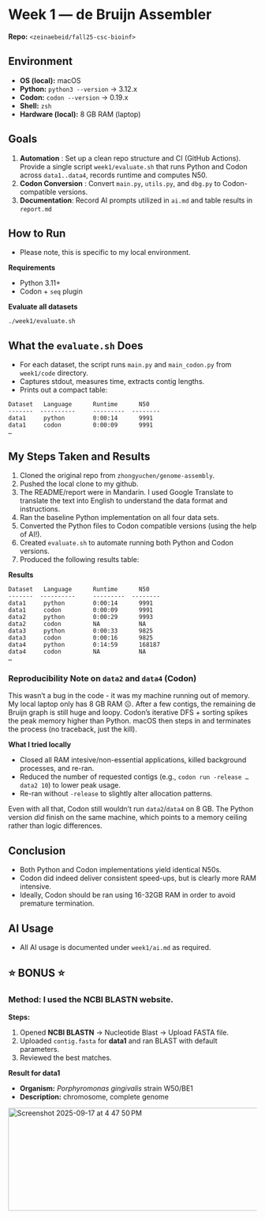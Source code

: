 # Week 1 — de Bruijn Assembler

**Repo:** `<zeinaebeid/fall25-csc-bioinf>`  

## Environment

- **OS (local):** macOS 
- **Python:** `python3 --version` → 3.12.x  
- **Codon:** `codon --version` → 0.19.x  
- **Shell:** `zsh`  
- **Hardware (local):** 8 GB RAM (laptop)

## Goals

1) **Automation** :  Set up a clean repo structure and CI (GitHub Actions). Provide a single script `week1/evaluate.sh` that runs Python and Codon across `data1..data4`, records runtime and computes N50.
2) **Codon Conversion** : Convert `main.py`, `utils.py`, and `dbg.py` to Codon-compatible versions.
3) **Documentation**: Record AI prompts utilized in `ai.md` and table results in `report.md`


## How to Run 
- Please note, this is specific to my local environment.

**Requirements** 
- Python 3.11+
- Codon + `seq` plugin

**Evaluate all datasets**

```
./week1/evaluate.sh
```
## What the `evaluate.sh` Does
- For each dataset, the script runs `main.py` and `main_codon.py` from `week1/code` directory.
- Captures stdout, measures time, extracts contig lengths.
- Prints out a compact table:

```
Dataset   Language      Runtime      N50
-------  ----------     ---------  --------
data1     python        0:00:14      9991
data1     codon         0:00:09      9991
…
```

## My Steps Taken and Results 
1. Cloned the original repo from `zhongyuchen/genome-assembly`.
2. Pushed the local clone to my github.
3. The README/report were in Mandarin. I used Google Translate to translate the text into English to understand the data format and instructions.
4. Ran the baseline Python implementation on all four data sets.
5. Converted the Python files to Codon compatible versions (using the help of AI!).
6. Created `evaluate.sh` to automate running both Python and Codon versions.
7. Produced the following results table:

**Results** 

```
Dataset   Language      Runtime      N50
-------  ----------     ---------  --------
data1     python        0:00:14      9991
data1     codon         0:00:09      9991
data2     python        0:00:29      9993
data2     codon         NA           NA
data3     python        0:00:33      9825
data3     codon         0:00:16      9825
data4     python        0:14:59      168187
data4     codon         NA           NA 
…
```
### Reproducibility Note on `data2` and `data4` (Codon)

This wasn’t a bug in the code - it was my machine running out of memory. My local laptop only has 8 GB RAM ☹️. After a few contigs, the remaining de Bruijn graph is still huge and loopy. Codon’s iterative DFS + sorting spikes the peak memory higher than Python. macOS then steps in and terminates the process (no traceback, just the kill).

**What I tried locally**
- Closed all RAM intesive/non-essential applications, killed background processes, and re-ran.
- Reduced the number of requested contigs (e.g., `codon run -release … data2 10`) to lower peak usage.
- Re-ran without `-release` to slightly alter allocation patterns.

Even with all that, Codon still wouldn’t run `data2`/`data4` on 8 GB. The Python version *did* finish on the same machine, which points to a memory ceiling rather than logic differences.

## Conclusion
- Both Python and Codon implementations yield identical N50s.
- Codon did indeed deliver consistent speed-ups, but is clearly more RAM intensive.
- Ideally, Codon should be ran using 16-32GB RAM in order to avoid premature termination.


## AI Usage 
- All AI usage is documented under `week1/ai.md` as required.

  
## ⭐️ BONUS ⭐️ 

### **Method:** I used the NCBI **BLASTN** website.

**Steps:** 
1. Opened **NCBI BLASTN** → Nucleotide Blast → Upload FASTA file.
3. Uploaded `contig.fasta` for **data1** and ran BLAST with default parameters.
4. Reviewed the best matches.

**Result for data1**
  - **Organism:** *Porphyromonas gingivalis* strain W50/BE1
  - **Description:** chromosome, complete genome



<img width="783" height="208" alt="Screenshot 2025-09-17 at 4 47 50 PM" src="https://github.com/user-attachments/assets/fea18919-6671-4873-9833-fccfdb175090" />


